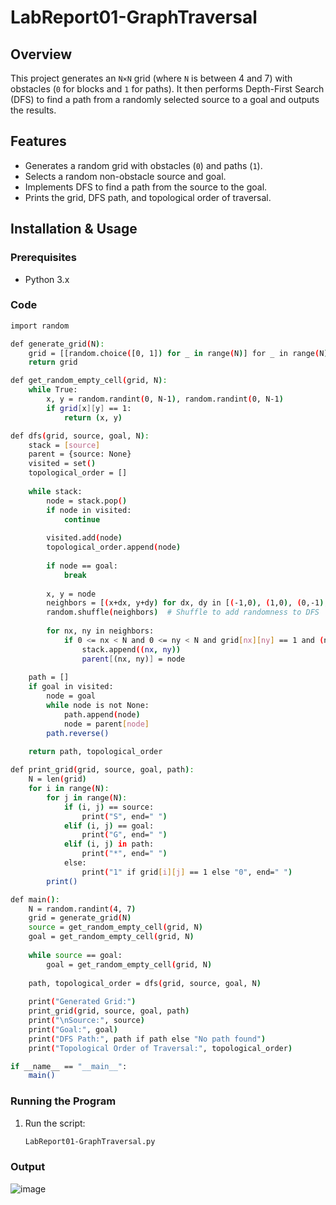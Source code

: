 # LabReport01-GraphTraversal


## Overview
This project generates an `N×N` grid (where `N` is between 4 and 7) with obstacles (`0` for blocks and `1` for paths). It then performs Depth-First Search (DFS) to find a path from a randomly selected source to a goal and outputs the results.

## Features
- Generates a random grid with obstacles (`0`) and paths (`1`).
- Selects a random non-obstacle source and goal.
- Implements DFS to find a path from the source to the goal.
- Prints the grid, DFS path, and topological order of traversal.

## Installation & Usage
### Prerequisites
- Python 3.x
### Code
```bash
import random

def generate_grid(N):
    grid = [[random.choice([0, 1]) for _ in range(N)] for _ in range(N)]
    return grid

def get_random_empty_cell(grid, N):
    while True:
        x, y = random.randint(0, N-1), random.randint(0, N-1)
        if grid[x][y] == 1:
            return (x, y)

def dfs(grid, source, goal, N):
    stack = [source]
    parent = {source: None}
    visited = set()
    topological_order = []
    
    while stack:
        node = stack.pop()
        if node in visited:
            continue
        
        visited.add(node)
        topological_order.append(node)
        
        if node == goal:
            break
        
        x, y = node
        neighbors = [(x+dx, y+dy) for dx, dy in [(-1,0), (1,0), (0,-1), (0,1)]]
        random.shuffle(neighbors)  # Shuffle to add randomness to DFS
        
        for nx, ny in neighbors:
            if 0 <= nx < N and 0 <= ny < N and grid[nx][ny] == 1 and (nx, ny) not in visited:
                stack.append((nx, ny))
                parent[(nx, ny)] = node
    
    path = []
    if goal in visited:
        node = goal
        while node is not None:
            path.append(node)
            node = parent[node]
        path.reverse()
    
    return path, topological_order

def print_grid(grid, source, goal, path):
    N = len(grid)
    for i in range(N):
        for j in range(N):
            if (i, j) == source:
                print("S", end=" ")
            elif (i, j) == goal:
                print("G", end=" ")
            elif (i, j) in path:
                print("*", end=" ")
            else:
                print("1" if grid[i][j] == 1 else "0", end=" ")
        print()

def main():
    N = random.randint(4, 7)
    grid = generate_grid(N)
    source = get_random_empty_cell(grid, N)
    goal = get_random_empty_cell(grid, N)
    
    while source == goal:
        goal = get_random_empty_cell(grid, N)
    
    path, topological_order = dfs(grid, source, goal, N)
    
    print("Generated Grid:")
    print_grid(grid, source, goal, path)
    print("\nSource:", source)
    print("Goal:", goal)
    print("DFS Path:", path if path else "No path found")
    print("Topological Order of Traversal:", topological_order)

if __name__ == "__main__":
    main()
```

### Running the Program

1. Run the script:
   ```bash
   LabReport01-GraphTraversal.py
 ### Output

![image](https://github.com/user-attachments/assets/720f41fd-ac76-428c-bf4f-46dbf6a920a4)



